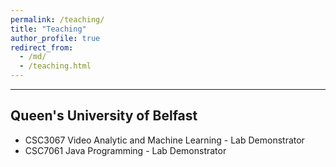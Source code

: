 ```yaml
---
permalink: /teaching/
title: "Teaching"
author_profile: true
redirect_from: 
  - /md/
  - /teaching.html
---
```

---

## Queen's University of Belfast
   * CSC3067 Video Analytic and Machine Learning - Lab Demonstrator
   * CSC7061 Java Programming - Lab Demonstrator
